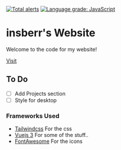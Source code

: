 [![Total alerts](https://img.shields.io/lgtm/alerts/g/insberr/insberr.github.io.svg?logo=lgtm&logoWidth=18)](https://lgtm.com/projects/g/insberr/insberr.github.io/alerts/)
[![Language grade: JavaScript](https://img.shields.io/lgtm/grade/javascript/g/insberr/insberr.github.io.svg?logo=lgtm&logoWidth=18)](https://lgtm.com/projects/g/insberr/insberr.github.io/context:javascript)

# insberr's Website

Welcome to the code for my website!

[Visit](https://insberr.github.io/)

## To Do

-   [ ] Add Projects section
-   [ ] Style for desktop

### Frameworks Used

-   [Tailwindcss](https://tailwindcss.com/) For the css
-   [Vuejs 3](https://v3.vuejs.org/) For some of the stuff..
-   [FontAwesome](https://fontawesome.com/) For the icons
